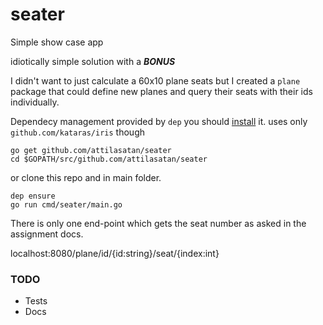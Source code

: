 # seater
Simple show case app

idiotically simple solution with a ***BONUS***

I didn't want to just calculate a 60x10 plane seats but I created a `plane` package that could define new planes and query their seats with their ids individually.

Dependecy management provided by `dep` you should [install](https://github.com/golang/dep/) it.
uses only `github.com/kataras/iris` though

```
go get github.com/attilasatan/seater
cd $GOPATH/src/github.com/attilasatan/seater
```
or clone this repo and in main folder. 
```
dep ensure
go run cmd/seater/main.go
```

There is only one end-point which gets the seat number as asked in the assignment docs.

localhost:8080/plane/id/{id:string}/seat/{index:int}

### TODO

- Tests
- Docs
